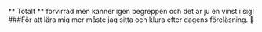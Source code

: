 ** Totalt ** förvirrad men känner igen begreppen och det är ju en vinst i sig!
###För att lära mig mer måste jag sitta och klura efter dagens föreläsning.
:zany_face:
